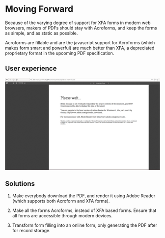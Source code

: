 # Moving Forward

Because of the varying degree of support for XFA forms in modern web browsers, makers of PDFs should stay with Acroforms, and keep the forms as simple, and as static as possible.

Acroforms are fillable and are the javascript support for Acroforms (which makes form smart and powerful) are much better than XFA, a depreciated proprietary format in the upcoming PDF specification.

## User experience

<p align="center">
<img src="images/10-10SH-Fill-not-rendering.png" alt="10-10SH-Fill-not-rendering" title="not-rendering" />
</p>

## Solutions

1. Make everybody download the PDF, and render it using Adobe Reader (which supports both Acroform and XFA forms).

2. Make all the forms Acroforms, instead of XFA based forms. Ensure that all forms are accessible through modern devices.

3. Transform form filling into an online form, only generating the PDF after for record storage.
